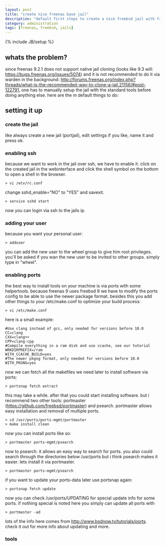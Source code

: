 ```yaml
---
layout: post
title: "create nice freenas base jail"
description: "default first steps to create a nice freebsd jail with freenas 9.2.1"
category: administration
tags: [freenas, freebsd, jails]
---
```

{% include JB/setup %}

## whats the problem?

since freenas 9.2.1 does not support native jail cloning (looks like 9.3 will: <https://bugs.freenas.org/issues/5074>) and it is not recommended to do it via warden in the background: <http://forums.freenas.org/index.php?threads/what-is-the-recommended-way-to-clone-a-jail.21156/#post-122791>, one has to manually setup the jail with the standard tools before doing anything else. here are the m default things to do:

## setting it up

### create the jail

like always create a new jail (portjail), edit settings if you like, name it and press ok.

### enabling ssh

because we want to work in the jail over ssh, we have to enable it. click on the created jail in the webinterface and click the shell symbol on the bottom to open a shell in the browser. 

    > vi /etv/rc.conf

change sshd_enable="NO" to "YES" and savexit.

    > service sshd start

now you can login via ssh to the jails ip. 

### adding your user

because you want your personal user:

    > adduser

you can add the new user to the wheel group to give him root privileges. you'll be asked if you wan the new user to be invited to other groups. simply type in "wheel".

### enabling ports

the best way to install tools on your machine is via ports with some helpertools. because freenas 9 uses freebsd 9 we have to modify the ports config to be able to use the newer package format. besides this you add other things to your /etc/make.conf to optimize your build process:

    > vi /etc/make.conf

here is a small example:


    #Use clang instead of gcc, only needed for versions before 10.0
    CC=clang
    CXX=clang++
    CPP=clang-cpp
    #Compile everything in a ram disk and use ccache, see our tutorial
    WRKDIRPREFIX=/ram
    WITH_CCACHE_BUILD=yes
    #The newer pkgng format, only needed for versions before 10.0
    WITH_PKGNG=yes

now we can fetch all the makefiles we need later to install software via ports:

    > portsnap fetch extract

this may take a while. after that you could start installing software. but i recommend two other tools: portmaster (<https://github.com/freebsd/portmaster>) and psearch.
portmaster allows easy installation and removal of multiple ports.

    > cd /usr/ports/ports-mgmt/portmaster
    > make install clean

now you can install ports like so:

    > portmaster ports-mgmt/psearch

now to psearch. it allows an easy way to search for ports. you also could search through the directories below /usr/ports but i think psearch makes it easier. lets install it via portmaster.

    > portmaster ports-mgmt/psearch
    
if you want to update your ports-data later use portsnap again:

    > portsnap fetch update
    
now you can check /usr/ports/UPDATING for special update info for some ports. if nothing special is noted here you simply can update all ports with

    > portmaster -ad

lots of the info here comes from <http://www.bsdnow.tv/tutorials/ports>. check it out for more info about updating and more.

### tools

